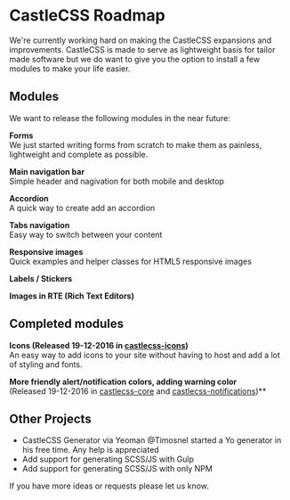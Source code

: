 # CastleCSS Roadmap
We're currently working hard on making the CastleCSS expansions and improvements.
CastleCSS is made to serve as lightweight basis for tailor made software but we do want to give you the option to install a few modules to make your life easier.

## Modules
We want to release the following modules in the near future:

**Forms**<br />
We just started writing forms from scratch to make them as painless, lightweight and complete as possible.

**Main navigation bar**<br />
Simple header and nagivation for both mobile and desktop

**Accordion**<br />
A quick way to create add an accordion

**Tabs navigation**<br />
Easy way to switch between your content

**Responsive images**<br />
Quick examples and helper classes for HTML5 responsive images

**Labels / Stickers**<br />

**Images in RTE (Rich Text Editors)**<br />


## Completed modules

**Icons (Released 19-12-2016 in [castlecss-icons](https://github.com/CastleCSS/castlecss-icons))** <br />
An easy way to add icons to your site without having to host and add a lot of styling and fonts.

**More friendly alert/notification colors, adding warning color**<br />
(Released 19-12-2016 in [castlecss-core](https://github.com/CastleCSS/castlecss-icons) and [castlecss-notifications](https://github.com/CastleCSS/castlecss-notifications))** 


## Other Projects
- CastleCSS Generator via Yeoman
@Timosnel started a Yo generator in his free time. Any help is appreciated
- Add support for generating SCSS/JS with Gulp
- Add support for generating SCSS/JS with only NPM

If you have more ideas or requests please let us know.
